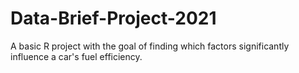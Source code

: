 # Data-Brief-Project-2021
A basic R project with the goal of finding which factors significantly  influence a car's fuel efficiency.
